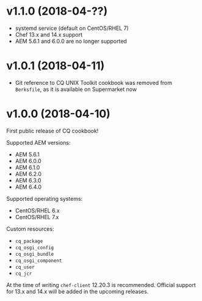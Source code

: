 # v1.1.0 (2018-04-??)

* systemd service (default on CentOS/RHEL 7)
* Chef 13.x and 14.x support
* AEM 5.6.1 and 6.0.0 are no longer supported

# v1.0.1 (2018-04-11)

* Git reference to CQ UNIX Toolkit cookbook was removed from `Berksfile`, as it
  is available on Supermarket now

# v1.0.0 (2018-04-10)

First public release of CQ cookbook!

Supported AEM versions:

* AEM 5.6.1
* AEM 6.0.0
* AEM 6.1.0
* AEM 6.2.0
* AEM 6.3.0
* AEM 6.4.0

Supported operating systems:

* CentOS/RHEL 6.x
* CentOS/RHEL 7.x

Custom resources:

* `cq_package`
* `cq_osgi_config`
* `cq_osgi_bundle`
* `cq_osgi_component`
* `cq_user`
* `cq_jcr`

At the time of writing `chef-client` 12.20.3 is recommended. Official support
for 13.x and 14.x will be added in the upcoming releases.

